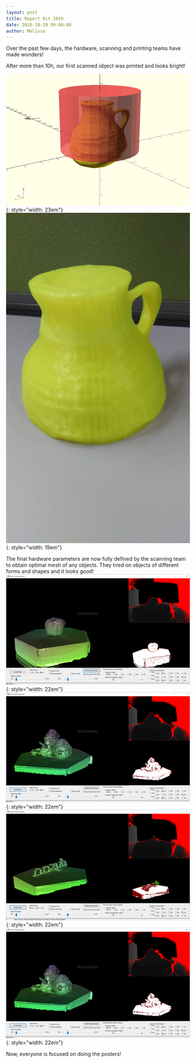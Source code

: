```yaml
---
layout: post
title: Report Oct 20th
date: 2016-10-20 09:00:00
author: Melissa
---
```


Over the past few days, the hardware, scanning and printing teams have
made wonders!

After more than 10h, our first scanned object was printed and looks
bright!

![](../img/blog/20th/media/image09.png){: style="width: 23em"}![](../img/blog/20th/media/image04.jpg){: style="width: 19em"}

The final hardware parameters are now fully defined by the scanning team
to obtain optimal mesh of any objects. They tried on objects of
different forms and shapes and it looks
good!![](../img/blog/20th/media/image10.png){: style="width: 22em"}![](../img/blog/20th/media/image08.png){: style="width: 22em"}![](../img/blog/20th/media/image11.png){: style="width: 22em"}![](../img/blog/20th/media/image07.png){: style="width: 22em"}

Now, everyone is focused on doing the posters!